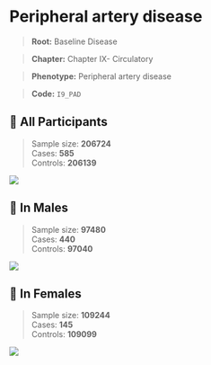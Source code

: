 # Peripheral artery disease

> **Root:** Baseline Disease  

> **Chapter:** Chapter IX- Circulatory  

> **Phenotype:** Peripheral artery disease  

> **Code:** `I9_PAD`

## 🧪 All Participants  
> Sample size: **206724**  
> Cases: **585**  
> Controls: **206139**
<img src="/Disease/Figures/ALL/Baseline/I9_PAD.png"/>
<CsvTable src="/Disease_Data/ALL/Baseline/LG_I9_PAD.csv" label="🔍 View full results" />

## 👨 In Males  
> Sample size: **97480**  
> Cases: **440**  
> Controls: **97040**
<img src="/Disease/Figures/Male/Baseline/I9_PAD.png"/>
<CsvTable src="/Disease_Data/Male/Baseline/LG_I9_PAD.csv" label="🔍 View full results" />

## 👩 In Females  
> Sample size: **109244**  
> Cases: **145**  
> Controls: **109099**
<img src="/Disease/Figures/Female/Baseline/I9_PAD.png"/>
<CsvTable src="/Disease_Data/Female/Baseline/LG_I9_PAD.csv" label="🔍 View full results" />
